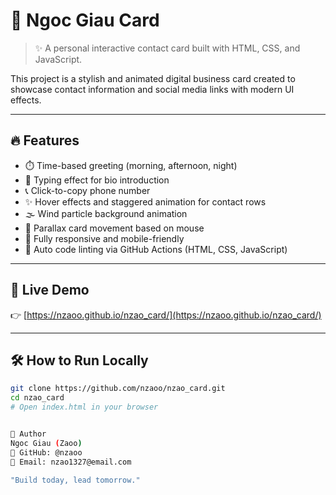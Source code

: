# 🌟 Ngoc Giau Card

> ✨ A personal interactive contact card built with HTML, CSS, and JavaScript.

This project is a stylish and animated digital business card created to showcase contact information and social media links with modern UI effects.

---

## 🔥 Features

- ⏱️ Time-based greeting (morning, afternoon, night)
- 💬 Typing effect for bio introduction
- 📞 Click-to-copy phone number
- ✨ Hover effects and staggered animation for contact rows
- 🌫️ Wind particle background animation
- 🎯 Parallax card movement based on mouse
- 📱 Fully responsive and mobile-friendly
- 🧪 Auto code linting via GitHub Actions (HTML, CSS, JavaScript)

---

## 🚀 Live Demo

👉 [https://nzaoo.github.io/nzao_card/](https://nzaoo.github.io/nzao_card/)

---

## 🛠️ How to Run Locally

```bash
git clone https://github.com/nzaoo/nzao_card.git
cd nzao_card
# Open index.html in your browser


👤 Author
Ngoc Giau (Zaoo)
🔗 GitHub: @nzaoo
📧 Email: nzao1327@email.com

"Build today, lead tomorrow."
